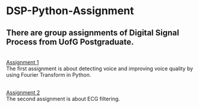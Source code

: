 DSP-Python-Assignment
===============

There are group assignments of Digital Signal Process from UofG Postgraduate.
-------------

<br>[Assignment 1](https://github.com/BrandonDort09/DSP-Python-Assignment/tree/main/Assignment%201)
<br>The first assignment is about detecting voice and improving voice quality by using Fourier Transform in Python.

<br>[Assignment 2](https://github.com/BrandonDort09/DSP-Python-Assignment/tree/main/Assignment2)
<br>The second assignment is about ECG filtering.
